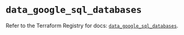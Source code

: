 # `data_google_sql_databases`

Refer to the Terraform Registry for docs: [`data_google_sql_databases`](https://registry.terraform.io/providers/hashicorp/google/6.11.0/docs/data-sources/sql_databases).
